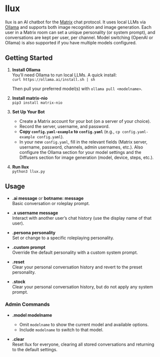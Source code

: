 # llux

llux is an AI chatbot for the [Matrix](https://matrix.org/) chat protocol. It uses local LLMs via [Ollama](https://ollama.ai/) and supports both image recognition and image generation. Each user in a Matrix room can set a unique personality (or system prompt), and conversations are kept per user, per channel. Model switching (OpenAI or Ollama) is also supported if you have multiple models configured.

## Getting Started

1. **Install Ollama**  
   You’ll need Ollama to run local LLMs. A quick install:  
   `curl https://ollama.ai/install.sh | sh`

   Then pull your preferred model(s) with `ollama pull <modelname>`.

2. **Install matrix-nio**  
   `pip3 install matrix-nio`

3. **Set Up Your Bot**

   - Create a Matrix account for your bot (on a server of your choice).
   - Record the server, username, and password.
   - **Copy `config.yaml-example` to `config.yaml`** (e.g., `cp config.yaml-example config.yaml`).
   - In your new `config.yaml`, fill in the relevant fields (Matrix server, username, password, channels, admin usernames, etc.). Also configure the Ollama section for your model settings and the Diffusers section for image generation (model, device, steps, etc.).

4. **Run llux**  
   `python3 llux.py`

## Usage

- **.ai message** or **botname: message**  
  Basic conversation or roleplay prompt.

- **.x username message**  
  Interact with another user’s chat history (use the display name of that user).

- **.persona personality**  
  Set or change to a specific roleplaying personality.

- **.custom prompt**  
  Override the default personality with a custom system prompt.

- **.reset**  
  Clear your personal conversation history and revert to the preset personality.

- **.stock**  
  Clear your personal conversation history, but do not apply any system prompt.

### Admin Commands

- **.model modelname**
  - Omit `modelname` to show the current model and available options.
  - Include `modelname` to switch to that model.

- **.clear**  
  Reset llux for everyone, clearing all stored conversations and returning to the default settings.

